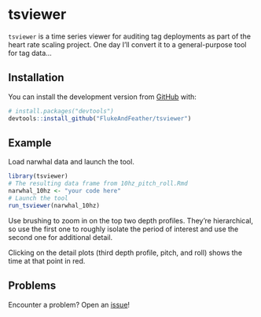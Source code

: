 
<!-- README.md is generated from README.Rmd. Please edit that file -->

# tsviewer

<!-- badges: start -->
<!-- badges: end -->

`tsviewer` is a time series viewer for auditing tag deployments as part
of the heart rate scaling project. One day I’ll convert it to a
general-purpose tool for tag data…

## Installation

You can install the development version from
[GitHub](https://github.com/) with:

``` r
# install.packages("devtools")
devtools::install_github("FlukeAndFeather/tsviewer")
```

## Example

Load narwhal data and launch the tool.

``` r
library(tsviewer)
# The resulting data frame from 10hz_pitch_roll.Rmd
narwhal_10hz <- "your code here"
# Launch the tool
run_tsviewer(narwhal_10hz)
```

Use brushing to zoom in on the top two depth profiles. They’re
hierarchical, so use the first one to roughly isolate the period of
interest and use the second one for additional detail.

Clicking on the detail plots (third depth profile, pitch, and roll)
shows the time at that point in red.

## Problems

Encounter a problem? Open an
[issue](https://github.com/FlukeAndFeather/tsviewer/issues)!
